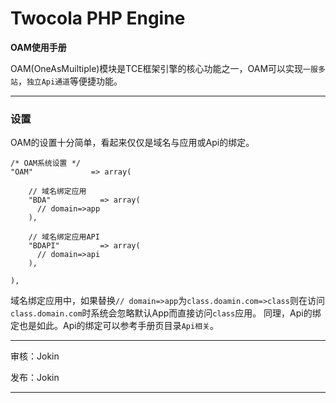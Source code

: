 # Twocola PHP Engine

**OAM使用手册**

OAM(OneAsMuiltiple)模块是TCE框架引擎的核心功能之一，OAM可以实现`一服多站`，`独立Api通道`等便捷功能。

---

### 设置

OAM的设置十分简单，看起来仅仅是域名与应用或Api的绑定。
```
/* OAM系统设置 */
"OAM"             => array(

    // 域名绑定应用
    "BDA"           => array(
      // domain=>app
    ),

    // 域名绑定应用API
    "BDAPI"         => array(
      // domain=>api
    ),

),
```
域名绑定应用中，如果替换`// domain=>app`为`class.doamin.com=>class`则在访问`class.domain.com`时系统会忽略默认App而直接访问`class`应用。
同理，Api的绑定也是如此。Api的绑定可以参考手册页目录`Api相关`。

---

审核：Jokin

发布：Jokin

---
